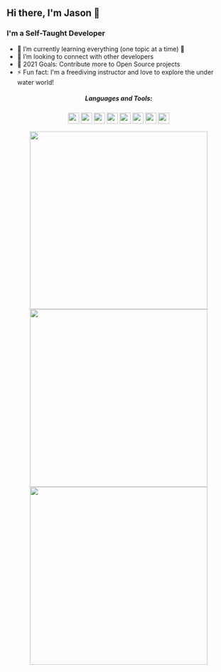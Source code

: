 ## Hi there, I'm Jason 👋


### I'm a Self-Taught Developer

- 🌱 I’m currently learning everything (one topic at a time) 🤣 
- 👯 I’m looking to connect with other developers
- 🥅 2021 Goals: Contribute more to Open Source projects
- ⚡ Fun fact: I'm a freediving instructor and love to explore the under water world!

<h5 align="center">Languages and Tools:</h3>
<p align="center">
   <img src="https://img.shields.io/badge/javascript-%23323330.svg?style=for-the-badge&logo=javascript&logoColor=%23F7DF1E"  height="25"/>
   <img src="https://img.shields.io/badge/TypeScript-007ACC?style=for-the-badge&logo=typescript&logoColor=white" height="25"/>
   <img src="https://img.shields.io/badge/react-%2320232a.svg?style=for-the-badge&logo=react&logoColor=%2361DAFB"  height="25"/>
   <img src="https://img.shields.io/badge/git-%23F05033.svg?style=for-the-badge&logo=git&logoColor=white"  height="25"/>
   <img src="https://img.shields.io/badge/github-%23121011.svg?style=for-the-badge&logo=github&logoColor=white"  height="25"/>
   <img src="https://img.shields.io/badge/VisualStudioCode-0078d7.svg?style=for-the-badge&logo=visual-studio-code&logoColor=white"  height="25"/>
   <img src="https://img.shields.io/badge/Figma-F24E1E?style=for-the-badge&logo=figma&logoColor=white" height="25"/>
   <img src="https://img.shields.io/badge/Adobe-Photoshop-31A8FF?style=for-the-badge&logo=Adobe-Photoshop&labelColor=204056&logoWidth=15" height="25"/>


</p>

<div align="center">
   <img width="400" src="https://github-readme-stats.vercel.app/api?username=jasonalmine&theme=tokyonight&show_icons=true&hide_border=true&count_private=true" />
   <img width="400" src="http://github-readme-streak-stats.herokuapp.com?user=jasonalmine&theme=tokyonight&hide_border=true" />
</div>
<div align="center">
  <img width="400" src="https://github-readme-stats.vercel.app/api/top-langs/?username=jasonalmine&theme=tokyonight&layout=compact&hide_border=true"
</div>


